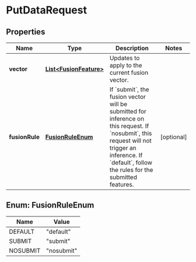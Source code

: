 

# PutDataRequest


## Properties

| Name | Type | Description | Notes |
|------------ | ------------- | ------------- | -------------|
|**vector** | [**List&lt;FusionFeature&gt;**](FusionFeature.md) | Updates to apply to the current fusion vector. |  |
|**fusionRule** | [**FusionRuleEnum**](#FusionRuleEnum) | If &#x60;submit&#x60;, the fusion vector will be submitted for inference on this request. If &#x60;nosubmit&#x60;, this request will not trigger an inference. If &#x60;default&#x60;, follow the rules for the submitted features. |  [optional] |



## Enum: FusionRuleEnum

| Name | Value |
|---- | -----|
| DEFAULT | &quot;default&quot; |
| SUBMIT | &quot;submit&quot; |
| NOSUBMIT | &quot;nosubmit&quot; |



